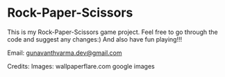 # Rock-Paper-Scissors

This is my Rock-Paper-Scissors game project.
Feel free to go through the code and suggest any changes:)
And also have fun playing!!!

Email: gunavanthvarma.dev@gmail.com

Credits:
   Images:
    wallpaperflare.com
    google images
